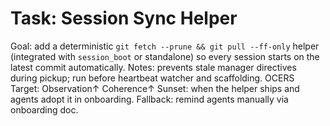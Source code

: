 # Task: Session Sync Helper
Goal: add a deterministic `git fetch --prune && git pull --ff-only` helper (integrated with `session_boot` or standalone) so every session starts on the latest commit automatically.
Notes: prevents stale manager directives during pickup; run before heartbeat watcher and scaffolding.
OCERS Target: Observation↑ Coherence↑
Sunset: when the helper ships and agents adopt it in onboarding.
Fallback: remind agents manually via onboarding doc.
